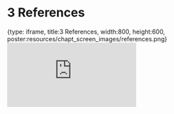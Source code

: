 # 3 References
 
{type: iframe, title:3 References, width:800, height:600, poster:resources/chapt_screen_images/references.png}
![](https://practicalgenomics.github.io/cogaps-on-sciserver/no_toc/references.html)
 

 
